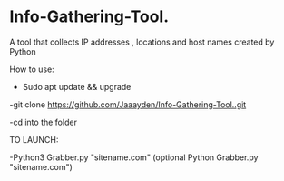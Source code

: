 # Info-Gathering-Tool.
A tool that collects IP addresses , locations and host names created by Python

How to use:

- Sudo apt update && upgrade



-git clone https://github.com/Jaaayden/Info-Gathering-Tool..git





-cd into the folder



TO LAUNCH:
		
		
-Python3 Grabber.py "sitename.com" (optional Python Grabber.py "sitename.com")
